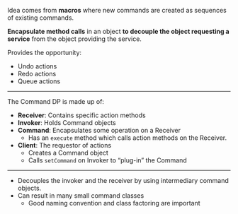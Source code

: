 Idea comes from **macros** where new commands are created as sequences of existing commands.

**Encapsulate method calls** in an object **to decouple the object requesting a service** from the object providing the service.

Provides the opportunity:
- Undo actions
- Redo actions
- Queue actions

---

The Command DP is made up of:
- **Receiver**: Contains specific action methods
- **Invoker**: Holds Command objects
- **Command**: Encapsulates some operation on a Receiver
  - Has an `execute` method which calls action methods on the Receiver.
- **Client**: The requestor of actions
  - Creates a Command object
  - Calls `setCommand` on Invoker to “plug-in” the Command


---
- Decouples the invoker and the receiver by using intermediary command objects.
- Can result in many small command classes
  - Good naming convention and class factoring are important